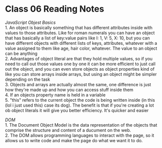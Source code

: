 # Class 06 Reading Notes

*JavaScript Objest Basics*  
1\. An object is basically something that has different attributes inside with values to those attributes. Like for roman numerals you can have an object that has basically a list of key:value pairs like I: 1, V: 5, X: 10, but you can have different objects with different lists of keys, attributes, whatever with a value assigned to them like age, hair color, whatever. The value to an object can be anything  
2\. Advantages of object literal are that they hold multiple values, so if you need to call out those values one by one it can be more efficient to just call out the object, and you can even store objects as object properties kind of like you can store arrays inside arrays, but using an object might be simpler depending on the task  
3\. Objects and arrays are actually almost the same, one difference is just how they're made up and how you can access stuff inside them  
4\. If an objects property name is held in a variable  
5\. "this" refers to the current object the code is being written inside (in this (lol i just used this) case its dog). The benefit is that if you're creating a lot ob object literals it will give you better efficiency. It's quicker and easier  

*DOM*  
1\. The Document Object Model is the data representation of the objects that comprise the structure and content of a ducument on the web.  
2\. The DOM allows programming languages to interact with the page, so it allows us to write code and make the page do what we want it to do.  
